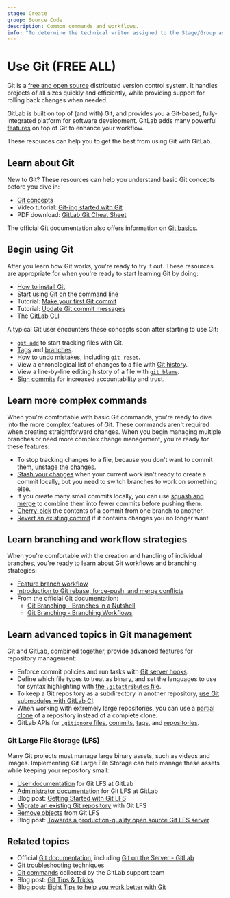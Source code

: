 ```yaml
---
stage: Create
group: Source Code
description: Common commands and workflows.
info: "To determine the technical writer assigned to the Stage/Group associated with this page, see https://handbook.gitlab.com/handbook/product/ux/technical-writing/#assignments"
---
```


# Use Git **(FREE ALL)**

Git is a [free and open source](https://git-scm.com/about/free-and-open-source)
distributed version control system. It handles projects of all sizes quickly and
efficiently, while providing support for rolling back changes when needed.

GitLab is built on top of (and with) Git, and provides you a Git-based, fully-integrated
platform for software development. GitLab adds many powerful
[features](https://about.gitlab.com/features/) on top of Git to enhance your workflow.

These resources can help you to get the best from using Git with GitLab.

## Learn about Git

New to Git? These resources can help you understand basic Git concepts before
you dive in:

- [Git concepts](terminology.md)
- <i class="fa fa-youtube-play youtube" aria-hidden="true"></i>
  Video tutorial: [Git-ing started with Git](https://www.youtube.com/watch?v=Ce5nz5n41z4)
- PDF download: [GitLab Git Cheat Sheet](https://about.gitlab.com/images/press/git-cheat-sheet.pdf)

The official Git documentation also offers information on
[Git basics](https://git-scm.com/book/en/v2/Getting-Started-Git-Basics).

## Begin using Git

After you learn how Git works, you're ready to try it out. These resources are
appropriate for when you're ready to start learning Git by doing:

- [How to install Git](how_to_install_git/index.md)
- [Start using Git on the command line](../../gitlab-basics/start-using-git.md)
- Tutorial: [Make your first Git commit](../../tutorials/make_first_git_commit/index.md)
- Tutorial: [Update Git commit messages](../../tutorials/update_commit_messages/index.md)
- The [GitLab CLI](https://gitlab.com/gitlab-org/cli/)

A typical Git user encounters these concepts soon after starting to use Git:

- [`git add`](git_add.md) to start tracking files with Git.
- [Tags](../../user/project/repository/tags/index.md) and
  [branches](../../user/project/repository/branches/index.md).
- [How to undo mistakes](numerous_undo_possibilities_in_git/index.md),
  including [`git reset`](rollback_commits.md).
- View a chronological list of changes to a file with
  [Git history](../../user/project/repository/git_history.md).
- View a line-by-line editing history of a file with
  [`git blame`](../../user/project/repository/git_blame.md).
- [Sign commits](../../user/project/repository/signed_commits/gpg.md)
  for increased accountability and trust.

## Learn more complex commands

When you're comfortable with basic Git commands, you're ready to dive into the
more complex features of Git. These commands aren't required when creating
straightforward changes. When you begin managing multiple branches or need more complex
change management, you're ready for these features:

- To stop tracking changes to a file, because you don't want to commit them,
  [unstage the changes](unstage.md).
- [Stash your changes](stash.md) when your current work isn't ready to create a commit locally,
  but you need to switch branches to work on something else.
- If you create many small commits locally, you can use
  [squash and merge](../../user/project/merge_requests/squash_and_merge.md)
  to combine them into fewer commits before pushing them.
- [Cherry-pick](../../user/project/merge_requests/cherry_pick_changes.md) the contents
  of a commit from one branch to another.
- [Revert an existing commit](../../user/project/merge_requests/revert_changes.md#revert-a-commit)
  if it contains changes you no longer want.

## Learn branching and workflow strategies

When you're comfortable with the creation and handling of individual branches,
you're ready to learn about Git workflows and branching strategies:

- [Feature branch workflow](../../gitlab-basics/feature_branch_workflow.md)
- [Introduction to Git rebase, force-push, and merge conflicts](git_rebase.md)
- From the official Git documentation:
  - [Git Branching - Branches in a Nutshell](https://git-scm.com/book/en/v2/Git-Branching-Branches-in-a-Nutshell)
  - [Git Branching - Branching Workflows](https://git-scm.com/book/en/v2/Git-Branching-Branching-Workflows)

## Learn advanced topics in Git management

Git and GitLab, combined together, provide advanced features for repository management:

- Enforce commit policies and run tasks with [Git server hooks](../../administration/server_hooks.md).
- Define which file types to treat as binary, and set the languages to use for
  syntax highlighting with [the `.gitattributes` file](../../user/project/git_attributes.md).
- To keep a Git repository as a subdirectory in another repository,
  [use Git submodules with GitLab CI](../../ci/git_submodules.md).
- When working with extremely large repositories, you can use a [partial clone](partial_clone.md)
  of a repository instead of a complete clone.
- GitLab APIs for [`.gitignore` files](../../api/templates/gitignores.md),
  [commits](../../api/commits.md), [tags](../../api/tags.md),
  and [repositories](../../api/repositories.md).

### Git Large File Storage (LFS)

Many Git projects must manage large binary assets, such as videos and images.
Implementing Git Large File Storage can help manage these assets while keeping
your repository small:

- [User documentation](lfs/index.md) for Git LFS at GitLab
- [Administrator documentation](../../administration/lfs/index.md) for Git LFS at GitLab
- Blog post: [Getting Started with Git LFS](https://about.gitlab.com/blog/2017/01/30/getting-started-with-git-lfs-tutorial/)
- [Migrate an existing Git repository](lfs/migrate_to_git_lfs.md) with Git LFS
- [Remove objects](lfs/index.md#removing-objects-from-lfs) from Git LFS
- Blog post: [Towards a production-quality open source Git LFS server](https://about.gitlab.com/blog/2015/08/13/towards-a-production-quality-open-source-git-lfs-server/)

## Related topics

- Official [Git documentation](https://git-scm.com), including
  [Git on the Server - GitLab](https://git-scm.com/book/en/v2/Git-on-the-Server-GitLab)
- [Git troubleshooting](troubleshooting_git.md) techniques
- [Git commands](useful_git_commands.md) collected by the GitLab support team
- Blog post: [Git Tips & Tricks](https://about.gitlab.com/blog/2016/12/08/git-tips-and-tricks/)
- Blog post: [Eight Tips to help you work better with Git](https://about.gitlab.com/blog/2015/02/19/8-tips-to-help-you-work-better-with-git/)
